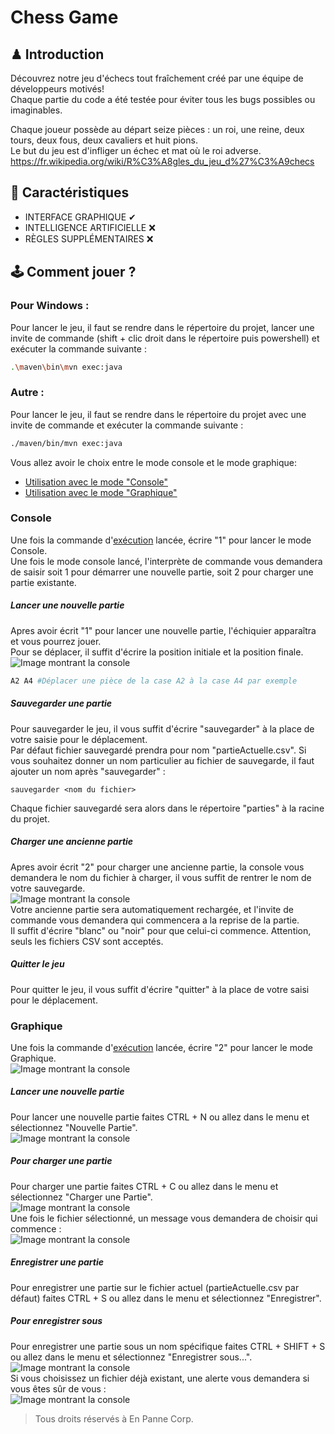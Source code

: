 # Chess Game

## ♟ Introduction

Découvrez notre jeu d'échecs tout fraîchement créé par une équipe de développeurs motivés!  
Chaque partie du code a été testée pour éviter tous les bugs possibles ou imaginables.

Chaque joueur possède au départ seize pièces : un roi, une reine, deux tours, deux fous, deux cavaliers et huit pions.  
Le but du jeu est d'infliger un échec et mat où le roi adverse.
https://fr.wikipedia.org/wiki/R%C3%A8gles_du_jeu_d%27%C3%A9checs

## 🔨 Caractéristiques

- INTERFACE GRAPHIQUE ✔
- INTELLIGENCE ARTIFICIELLE ❌
- RÈGLES SUPPLÉMENTAIRES ❌

## 🕹 Comment jouer ?

### Pour Windows :
Pour lancer le jeu, il faut se rendre dans le répertoire du projet, lancer une invite de commande (shift + clic droit dans le répertoire puis powershell) et exécuter la commande suivante :
```bash
.\maven\bin\mvn exec:java
```

### Autre :
Pour lancer le jeu, il faut se rendre dans le répertoire du projet avec une invite de commande et exécuter la commande suivante :
```bash
./maven/bin/mvn exec:java
```

Vous allez avoir le choix entre le mode console et le mode graphique:

* [Utilisation avec le mode "Console"](#console)
* [Utilisation avec le mode "Graphique"](#graphique)

### Console

Une fois la commande d'[exécution](#-comment-jouer) lancée, écrire "1" pour lancer le mode Console.  
Une fois le mode console lancé, l'interprète de commande vous demandera de saisir soit 1 pour démarrer une nouvelle partie, soit 2 pour charger une partie existante.  

##### Lancer une nouvelle partie
Apres avoir écrit "1" pour lancer une nouvelle partie, l'échiquier apparaîtra et vous pourrez jouer.  
Pour se déplacer, il suffit d'écrire la position initiale et la position finale.
![Image montrant la console](https://cdn.discordapp.com/attachments/685203840282394720/716938571574935562/unknown.png "Image montrant la console")
```bash
A2 A4 #Déplacer une pièce de la case A2 à la case A4 par exemple
```

##### Sauvegarder une partie
Pour sauvegarder le jeu, il vous suffit d'écrire "sauvegarder" à la place de votre saisie pour le déplacement.  
Par défaut fichier sauvegardé prendra pour nom "partieActuelle.csv".
Si vous souhaitez donner un nom particulier au fichier de sauvegarde, il faut ajouter un nom après "sauvegarder" :
```
sauvegarder <nom du fichier>
```
Chaque fichier sauvegardé sera alors dans le répertoire "parties" à la racine du projet.

##### Charger une ancienne partie
Apres avoir écrit "2" pour charger une ancienne partie, la console vous demandera le nom du fichier à charger, il vous suffit de rentrer le nom de votre sauvegarde.  
![Image montrant la console](https://media.discordapp.net/attachments/685203840282394720/716940136096727040/unknown.png "Image graphique")  
Votre ancienne partie sera automatiquement rechargée, et l'invite de commande vous demandera qui commencera a la reprise de la partie.  
Il suffit d'écrire "blanc" ou "noir" pour que celui-ci commence.
Attention, seuls les fichiers CSV sont acceptés.

##### Quitter le jeu
Pour quitter le jeu, il vous suffit d'écrire "quitter" à la place de votre saisi pour le déplacement.

### Graphique
Une fois la commande d'[exécution](#-comment-jouer) lancée, écrire "2" pour lancer le mode Graphique.  
![Image montrant la console](https://cdn.discordapp.com/attachments/685203840282394720/716944254391418981/unknown.png "Image graphique")  

##### Lancer une nouvelle partie
Pour lancer une nouvelle partie faites CTRL + N ou allez dans le menu et sélectionnez "Nouvelle Partie".  
![Image montrant la console](https://cdn.discordapp.com/attachments/685203840282394720/716944581106729020/unknown.png "Image graphique")    

##### Pour charger une partie
Pour charger une partie faites CTRL + C ou allez dans le menu et sélectionnez "Charger une Partie".  
![Image montrant la console](https://cdn.discordapp.com/attachments/685203840282394720/716946833150050325/unknown.png "Image graphique")    
Une fois le fichier sélectionné, un message vous demandera de choisir qui commence :  
![Image montrant la console](https://cdn.discordapp.com/attachments/685203840282394720/716947184242786364/unknown.png "Image graphique")    

##### Enregistrer une partie
Pour enregistrer une partie sur le fichier actuel (partieActuelle.csv par défaut) faites CTRL + S ou allez dans le menu et sélectionnez "Enregistrer".  

##### Pour enregistrer sous
Pour enregistrer une partie sous un nom spécifique faites CTRL + SHIFT + S ou allez dans le menu et sélectionnez "Enregistrer sous...".  
![Image montrant la console](https://cdn.discordapp.com/attachments/685203840282394720/716948895120359465/unknown.png "Image graphique")  
Si vous choisissez un fichier déjà existant, une alerte vous demandera si vous êtes sûr de vous :  
![Image montrant la console](https://cdn.discordapp.com/attachments/685203840282394720/716949044194181172/unknown.png "Image graphique")  
  
  
> Tous droits réservés à En Panne Corp.